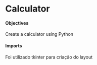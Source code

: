 # Calculator <!-- Calculadora -->


#### Objectives <!-- Objetivos -->
Create a calculator using Python
<!-- Criar uma calculadora utilizando Python -->


#### Imports <!-- Importações -->
Foi utilizado tkinter para criação do layout
